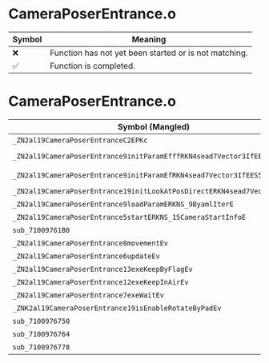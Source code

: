 # CameraPoserEntrance.o
| Symbol | Meaning 
| ------------- | ------------- 
| :x: | Function has not yet been started or is not matching. 
| :white_check_mark: | Function is completed. 


# CameraPoserEntrance.o
| Symbol (Mangled) | Symbol (Demangled) | Decompiled? |
| ------------- |  ------------- | ------------- |
| `_ZN2al19CameraPoserEntranceC2EPKc` | `al::CameraPoserEntrance::CameraPoserEntrance(char const*)` | :white_check_mark: |
| `_ZN2al19CameraPoserEntrance9initParamEfffRKN4sead7Vector3IfEE` | `al::CameraPoserEntrance::initParam(float,float,float,sead::Vector3<float> const&)` | :white_check_mark: |
| `_ZN2al19CameraPoserEntrance9initParamEfRKN4sead7Vector3IfEES5_` | `al::CameraPoserEntrance::initParam(float,sead::Vector3<float> const&,sead::Vector3<float> const&)` | :white_check_mark: |
| `_ZN2al19CameraPoserEntrance19initLookAtPosDirectERKN4sead7Vector3IfEE` | `al::CameraPoserEntrance::initLookAtPosDirect(sead::Vector3<float> const&)` | :white_check_mark: |
| `_ZN2al19CameraPoserEntrance9loadParamERKNS_9ByamlIterE` | `al::CameraPoserEntrance::loadParam(al::ByamlIter const&)` | :white_check_mark: |
| `_ZN2al19CameraPoserEntrance5startERKNS_15CameraStartInfoE` | `al::CameraPoserEntrance::start(al::CameraStartInfo const&)` | :white_check_mark: |
| `sub_71009761B0` | `` | :white_check_mark: |
| `_ZN2al19CameraPoserEntrance8movementEv` | `al::CameraPoserEntrance::movement(void)` | :white_check_mark: |
| `_ZN2al19CameraPoserEntrance6updateEv` | `al::CameraPoserEntrance::update(void)` | :white_check_mark: |
| `_ZN2al19CameraPoserEntrance13exeKeepByFlagEv` | `al::CameraPoserEntrance::exeKeepByFlag(void)` | :white_check_mark: |
| `_ZN2al19CameraPoserEntrance12exeKeepInAirEv` | `al::CameraPoserEntrance::exeKeepInAir(void)` | :white_check_mark: |
| `_ZN2al19CameraPoserEntrance7exeWaitEv` | `al::CameraPoserEntrance::exeWait(void)` | :white_check_mark: |
| `_ZNK2al19CameraPoserEntrance19isEnableRotateByPadEv` | `al::CameraPoserEntrance::isEnableRotateByPad(void)const` | :white_check_mark: |
| `sub_7100976750` | `` | :white_check_mark: |
| `sub_7100976764` | `` | :white_check_mark: |
| `sub_7100976778` | `` | :white_check_mark: |

